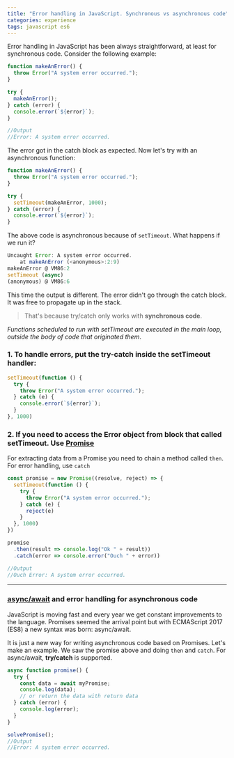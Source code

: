 ```yaml
---
title: "Error handling in JavaScript. Synchronous vs asynchronous code"
categories: experience
tags: javascript es6
---
```


Error handling in JavaScript has been always straightforward, at least for synchronous code. Consider the following example:

```javascript
function makeAnError() {
  throw Error("A system error occurred.");
}

try {
  makeAnError();
} catch (error) {
  console.error(`${error}`);
}

//Output 
//Error: A system error occurred.
```

The error got in the catch block as expected. Now let's try with an asynchronous function:

```javascript
function makeAnError() {
  throw Error("A system error occurred.");
}

try {
  setTimeout(makeAnError, 1000);
} catch (error) {
  console.error(`${error}`);
}
```

The above code is asynchronous because of `setTimeout`. What happens if we run it?

```javascript
Uncaught Error: A system error occurred.
    at makeAnError (<anonymous>:2:9)
makeAnError @ VM86:2
setTimeout (async)
(anonymous) @ VM86:6
```

This time the output is different. The error didn't go through the catch block. It was free to propagate up in the stack.

> That's because try/catch only works with **synchronous code**.

*Functions scheduled to run with setTimeout are executed in the main loop, outside the body of code that originated them*.

### 1. To handle errors, put the try-catch inside the setTimeout handler:

```javascript
setTimeout(function () {
  try {
    throw Error("A system error occurred.");
  } catch (e) {
    console.error(`${error}`);
  }
}, 1000)
```

### 2. If you need to access the Error object from block that called setTimeout. Use [Promise](https://developer.mozilla.org/en-US/docs/Web/JavaScript/Reference/Global_Objects/Promise)

For extracting data from a Promise you need to chain a method called `then`. For error handling, use `catch`

```javascript
const promise = new Promise((resolve, reject) => {
  setTimeout(function () {
    try {
      throw Error("A system error occurred.");
    } catch (e) {
      reject(e)
    }
  }, 1000)
})

promise
  .then(result => console.log("Ok " + result))
  .catch(error => console.error("Ouch " + error))

//Output
//Ouch Error: A system error occurred.
```
---
### [async/await](https://developer.mozilla.org/en-US/docs/Web/JavaScript/Reference/Statements/async_function) and error handling for asynchronous code

JavaScript is moving fast and every year we get constant improvements to the language. Promises seemed the arrival point but with ECMAScript 2017 (ES8) a new syntax was born: async/await.

It is just a new way for writing asynchronous code based on Promises. Let's make an example. We saw the promise above and doing `then` and `catch`. For async/await, **try/catch** is supported. 

```javascript
async function promise() {
  try {
    const data = await myPromise;
    console.log(data);
    // or return the data with return data
  } catch (error) {
    console.log(error);
  }
}

solvePromise();
//Output
//Error: A system error occurred.
```

